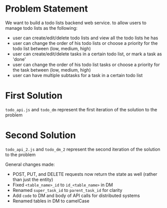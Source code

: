 # Problem Statement

We want to build a todo lists backend web service. to allow users to manage todo lists as the following:
- user can create/edit/delete todo lists and view all the todo lists he has 
- user can change the order of his todo lists or choose a priority for the todo list between (low, medium, high)
- user can create/edit/delete tasks in a certain todo list, or mark a task as 'done'
- user can change the order of his todo list tasks or choose a priority for the task between (low, medium, high)
- user can have multiple subtasks for a task in a certain todo list

# First Solution

`todo_api.js` and `todo_dm` represent the first iteration of the solution to the problem

# Second Solution

`todo_api_2.js` and `todo_dm_2` represent the second iteration of the solution to the problem

General changes made:
- POST, PUT, and DELETE requests now return the state as well (rather than just the entity)
- Fixed `<table_name>_id` to `id_<table_name>` in DM
- Renamed `super_task_id` to `parent_task_id` for clarity
- Add `code` to DM and body of API calls for distributed systems
- Renamed tables in DM to camelCase